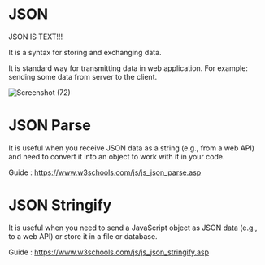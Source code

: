 # JSON
JSON IS TEXT!!!

It is a syntax for storing and exchanging data.

It is standard way for transmitting data in web application. For example: sending some data from server to the client.

![Screenshot (72)](https://github.com/FordPipatkittikul/web-dev-learning/assets/121902625/b1e45649-ced5-4416-ad16-1289ecf7b20e)

# JSON Parse
It is useful when you receive JSON data as a string (e.g., from a web API) and need to convert it into an object to work with it in your code.

Guide : https://www.w3schools.com/js/js_json_parse.asp

# JSON Stringify
It is useful when you need to send a JavaScript object as JSON data (e.g., to a web API) or store it in a file or database.

Guide : https://www.w3schools.com/js/js_json_stringify.asp
